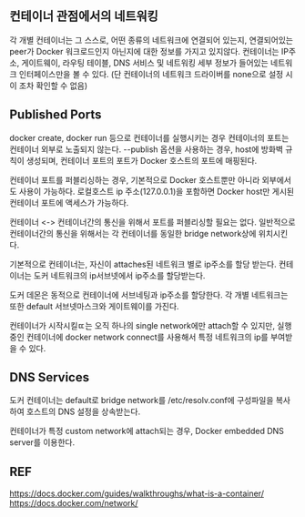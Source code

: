 ## 컨테이너 관점에서의 네트워킹
각 개별 컨테이너는 그 스스로, 어떤 종류의 네트워크에 연결되어 있는지,
연결되어있는 peer가 Docker 워크로드인지 아닌지에 대한 정보를 가지고 있지않다. 
컨테이너는 IP주소, 게이트웨이, 라우팅 테이블, DNS 서비스 및 
네트워킹 세부 정보가 들어있는 네트워크 인터페이스만을 볼 수 있다. 
(단 컨테이너의 네트워크 드라이버를 none으로 설정 시 이 조차 확인할 수 없음)

## Published Ports
docker create, docker run 등으로 컨테이너를 실행시키는 경우
컨테이너의 포트는 컨테이너 외부로 노출되지 않는다. 
--publish 옵션을 사용하는 경우, host에 방화벽 규칙이 생성되며, 
컨테이너 포트의 포트가 Docker 호스트의 포트에 매핑된다. 

컨테이너 포트를 퍼블리싱하는 경우, 기본적으로 
Docker 호스트뿐만 아니라 외부에서도 사용이 가능하다. 
로컬호스트 ip 주소(127.0.0.1)을 포함하면 Docker host만 게시된 컨테이너 포트에 액세스가 가능하다.

컨테이너 <-> 컨테이너간의 통신을 위해서 포트를 퍼블리싱할 필요는 없다.
일반적으로 컨테이너간의 통신을 위해서는 각 컨테이너를 동일한 bridge network상에 위치시킨다.

기본적으로 컨테이너는, 자신이 attaches된 네트워크 별로 ip주소를 할당 받는다.
컨테이너는 도커 네트워크의 ip서브넷에서 ip주소를 할당받는다. 

도커 데몬은 동적으로 컨테이너에 서브네팅과 ip주소를 할당한다.
각 개별 네트워크는 또한 default 서브넷마스크와 게이트웨이를 가진다.

컨테이너가 시작시킬ㄸ는 오직 하나의 single network에만 attach할 수 있지만,
실행 중인 컨테이너에 docker network connect를 사용해서 특정 네트워크의 ip를 부여받을 수 있다.

## DNS Services
도커 컨테이너는 default로 bridge network를 
/etc/resolv.conf에 구성파일을 복사하여 호스트의 DNS 설정을 상속받는다.

컨테이너가 특정 custom network에 attach되는 경우, Docker embedded DNS server를 
이용한다. 

## REF
https://docs.docker.com/guides/walkthroughs/what-is-a-container/
https://docs.docker.com/network/
